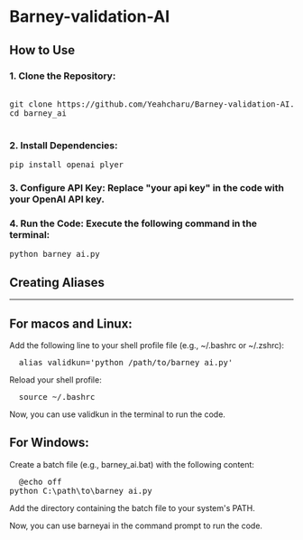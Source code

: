 # Barney-validation-AI

## How to Use
### 1. Clone the Repository:
<pre>

git clone https://github.com/Yeahcharu/Barney-validation-AI.git
cd barney_ai

</pre>

### 2. Install Dependencies:
<pre>
pip install openai plyer
</pre>

### 3.  Configure API Key: Replace "your api key" in the code with your OpenAI API key.

### 4.  Run the Code: Execute the following command in the terminal:
<pre>
python barney_ai.py
</pre>

## Creating Aliases
---
## For macos and Linux:
Add the following line to your shell profile file (e.g., ~/.bashrc or ~/.zshrc):
<pre>
  alias validkun='python /path/to/barney_ai.py'
</pre>
Reload your shell profile:
<pre>
  source ~/.bashrc
</pre>
Now, you can use validkun in the terminal to run the code.

## For Windows:
Create a batch file (e.g., barney_ai.bat) with the following content:
<pre>
  @echo off
python C:\path\to\barney_ai.py
</pre>
Add the directory containing the batch file to your system's PATH.

Now, you can use barneyai in the command prompt to run the code.











